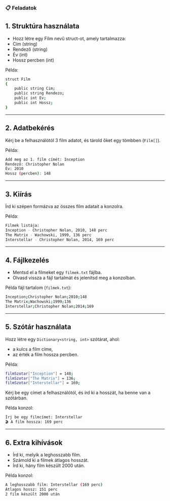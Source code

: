 ### 📋 Feladatok

## 1. Struktúra használata
- Hozz létre egy Film nevű struct-ot, amely tartalmazza:
- Cím (string)
- Rendező (string)
- Év (int)
- Hossz percben (int)

Példa:
```bash
struct Film
{
    public string Cim;
    public string Rendezo;
    public int Ev;
    public int Hossz;
}
```

---

## 2. Adatbekérés
Kérj be a felhasználótól 3 film adatot, és tárold őket egy tömbben (`Film[]`).

Példa:
```bash
Add meg az 1. film címét: Inception
Rendező: Christopher Nolan
Év: 2010
Hossz (percben): 148
```

---

## 3. Kiírás
Írd ki szépen formázva az összes film adatait a konzolra.

Példa:
```bash
Filmek listája:
Inception - Christopher Nolan, 2010, 148 perc
The Matrix - Wachowski, 1999, 136 perc
Interstellar - Christopher Nolan, 2014, 169 perc
```

---

## 4. Fájlkezelés
- Mentsd el a filmeket egy `filmek.txt` fájlba.
- Olvasd vissza a fájl tartalmát és jelenítsd meg a konzolban.

Példa fájl tartalom (`filmek.txt`):
```bash
Inception;Christopher Nolan;2010;148
The Matrix;Wachowski;1999;136
Interstellar;Christopher Nolan;2014;169
```

---

## 5. Szótár használata
Hozz létre egy `Dictionary<string, int>` szótárat, ahol:
- a kulcs a film címe,
- az érték a film hossza percben.

Példa:
```bash
filmSzotar["Inception"] = 148;
filmSzotar["The Matrix"] = 136;
filmSzotar["Interstellar"] = 169;
```

Kérj be egy címet a felhasználótól, és írd ki a hosszát, ha benne van a szótárban.

Példa konzol:
```bash
Írj be egy filmcímet: Interstellar
🎬 A film hossza: 169 perc
```

---

## 6. Extra kihívások
- Írd ki, melyik a leghosszabb film.
- Számold ki a filmek átlagos hosszát.
- Írd ki, hány film készült 2000 után.

Példa konzol:
```bash
A leghosszabb film: Interstellar (169 perc)
Átlagos hossz: 151 perc
2 film készült 2000 után
```
